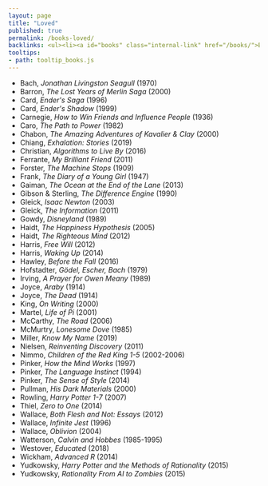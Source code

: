 ```yaml
---
layout: page
title: "Loved"
published: true
permalink: /books-loved/
backlinks: <ul><li><a id="books" class="internal-link" href="/books/">Books</a></li></ul>
tooltips: 
- path: tooltip_books.js
---
```


* Bach, *Jonathan Livingston Seagull* (1970)
* Barron, *The Lost Years of Merlin Saga* (2000)
* Card, *Ender's Saga* (1996)
* Card, *Ender's Shadow* (1999)
* Carnegie, *How to Win Friends and Influence People* (1936)
* Caro, *The Path to Power* (1982)
* Chabon, *The Amazing Adventures of Kavalier & Clay* (2000)
* Chiang, *Exhalation: Stories* (2019)
* Christian, *Algorithms to Live By* (2016)
* Ferrante, *My Brilliant Friend* (2011)
* Forster, *The Machine Stops* (1909)
* Frank, *The Diary of a Young Girl* (1947)
* Gaiman, *The Ocean at the End of the Lane* (2013)
* Gibson & Sterling, *The Difference Engine* (1990)
* Gleick, *Isaac Newton* (2003)
* Gleick, *The Information* (2011)
* Gowdy, *Disneyland* (1989)
* Haidt, *The Happiness Hypothesis* (2005)
* Haidt, *The Righteous Mind* (2012)
* Harris, *Free Will* (2012)
* Harris, *Waking Up* (2014)
* Hawley, *Before the Fall* (2016)
* Hofstadter, *Gödel, Escher, Bach* (1979)
* Irving, *A Prayer for Owen Meany* (1989)
* Joyce, *Araby* (1914)
* Joyce, *The Dead* (1914)
* King, *On Writing* (2000)
* Martel, *Life of Pi* (2001)
* McCarthy, *The Road* (2006)
* McMurtry, *Lonesome Dove* (1985)
* Miller, *Know My Name* (2019)
* Nielsen, *Reinventing Discovery* (2011)
* Nimmo, *Children of the Red King 1-5* (2002-2006)
* Pinker, *How the Mind Works* (1997)
* Pinker, *The Language Instinct* (1994)
* Pinker, *The Sense of Style* (2014)
* Pullman, *His Dark Materials* (2000)
* Rowling, *Harry Potter 1-7* (2007)
* Thiel, *Zero to One* (2014)
* Wallace, *Both Flesh and Not: Essays* (2012)
* Wallace, *Infinite Jest* (1996)
* Wallace, *Oblivion* (2004)
* Watterson, *Calvin and Hobbes* (1985-1995)
* Westover, *Educated* (2018)
* Wickham, *Advanced R* (2014)
* Yudkowsky, *Harry Potter and the Methods of Rationality* (2015)
* Yudkowsky, *Rationality From AI to Zombies* (2015)

